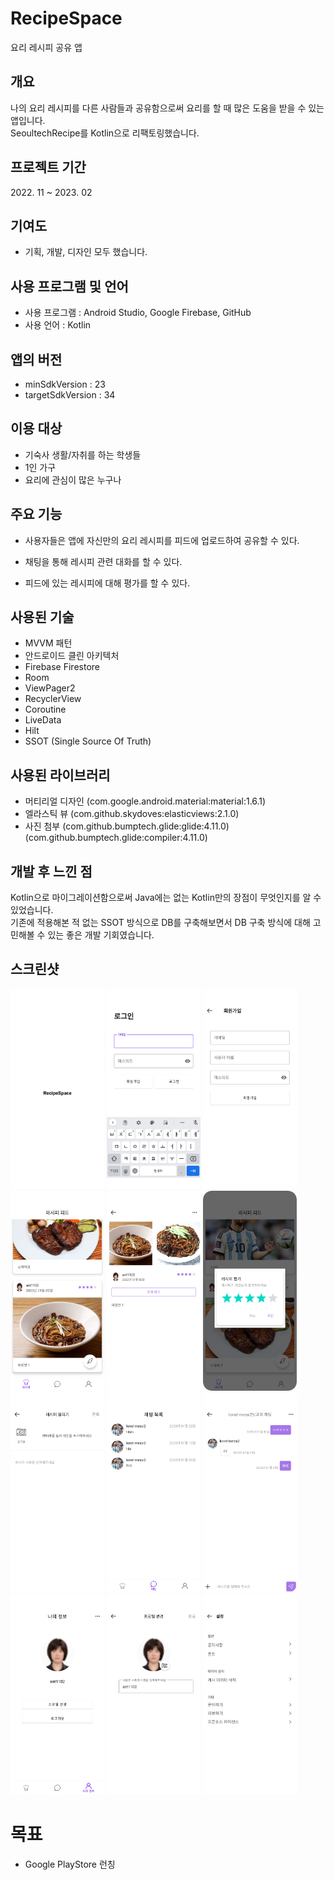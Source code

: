 # RecipeSpace
요리 레시피 공유 앱

## 개요
나의 요리 레시피를 다른 사람들과 공유함으로써 요리를 할 때 많은 도움을 받을 수 있는 앱입니다.<br>
SeoultechRecipe를 Kotlin으로 리팩토링했습니다.
    

## 프로젝트 기간
2022\. 11 ~ 2023. 02


## 기여도
- 기획, 개발, 디자인 모두 했습니다.


## 사용 프로그램 및 언어
- 사용 프로그램 : Android Studio, Google Firebase, GitHub
- 사용 언어 : Kotlin


## 앱의 버전
- minSdkVersion : 23
- targetSdkVersion : 34


## 이용 대상
- 기숙사 생활/자취를 하는 학생들
- 1인 가구
- 요리에 관심이 많은 누구나


## 주요 기능
- 사용자들은 앱에 자신만의 요리 레시피를 피드에 업로드하여 공유할 수 있다.

- 채팅을 통해 레시피 관련 대화를 할 수 있다.

- 피드에 있는 레시피에 대해 평가를 할 수 있다.


## 사용된 기술
- MVVM 패턴
- 안드로이드 클린 아키텍처
- Firebase Firestore
- Room
- ViewPager2
- RecyclerView
- Coroutine
- LiveData
- Hilt
- SSOT (Single Source Of Truth)


## 사용된 라이브러리
- 머티리얼 디자인 (com.google.android.material:material:1.6.1)
- 엘라스틱 뷰 (com.github.skydoves:elasticviews:2.1.0)
- 사진 첨부 (com.github.bumptech.glide:glide:4.11.0) (com.github.bumptech.glide:compiler:4.11.0)



## 개발 후 느낀 점
Kotlin으로 마이그레이션함으로써 Java에는 없는 Kotlin만의 장점이 무엇인지를 알 수 있었습니다. <br>
기존에 적용해본 적 없는 SSOT 방식으로 DB를 구축해보면서 DB 구축 방식에 대해 고민해볼 수 있는 좋은 개발 기회였습니다. <br>

## 스크린샷
<img src="/images/splash.png" width="150px" height="320px" title="Splash" alt="Splash"></img>
<img src="/images/login.png" width="150px" height="320px" title="Login" alt="Login"></img>
<img src="/images/sign_up.png" width="150px" height="320px" title="SignUp" alt="SignUp"></img>
<img src="/images/recipe_feed.png" width="150px" height="320px" title="RecipeFeed" alt="RecipeFeed"></img>
<img src="/images/recipe_detail.png" width="150px" height="320px" title="RecipeDetail" alt="RecipeDetail"></img>
<img src="/images/recipe_rating.png" width="150px" height="320px" title="Rating" alt="Rating"></img>
<img src="/images/post_recipe.png" width="150px" height="320px" title="Upload" alt="Upload"></img>
<img src="/images/chat_list.png" width="150px" height="320px" title="ChatList" alt="ChatList"></img>
<img src="/images/chat_room.png" width="150px" height="320px" title="ChattingRoom" alt="ChattingRoom"></img>
<img src="/images/account_profile.png" width="150px" height="320px" title="Profile" alt="Profile"></img>
<img src="/images/edit_profile.png" width="150px" height="320px" title="ProfileEdit" alt="ProfileEdit"></img>
<img src="/images/setting.png" width="150px" height="320px" title="Setting" alt="Setting"></img>


# 목표
- Google PlayStore 런칭
